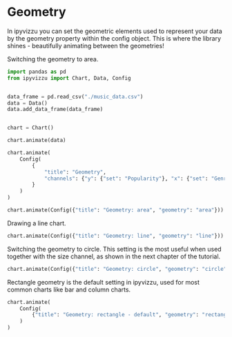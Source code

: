 # Geometry

In ipyvizzu you can set the geometric elements used to represent your data by
the geometry property within the config object. This is where the library
shines - beautifully animating between the geometries!

Switching the geometry to area.

```python
import pandas as pd
from ipyvizzu import Chart, Data, Config


data_frame = pd.read_csv("./music_data.csv")
data = Data()
data.add_data_frame(data_frame)


chart = Chart()

chart.animate(data)

chart.animate(
    Config(
        {
            "title": "Geometry",
            "channels": {"y": {"set": "Popularity"}, "x": {"set": "Genres"}},
        }
    )
)

chart.animate(Config({"title": "Geometry: area", "geometry": "area"}))
```

<div id="tutorial_01"></div>

Drawing a line chart.

```python
chart.animate(Config({"title": "Geometry: line", "geometry": "line"}))
```

<div id="tutorial_02"></div>

Switching the geometry to circle. This setting is the most useful when used
together with the size channel, as shown in the next chapter of the tutorial.

```python
chart.animate(Config({"title": "Geometry: circle", "geometry": "circle"}))
```

<div id="tutorial_03"></div>

Rectangle geometry is the default setting in ipyvizzu, used for most common
charts like bar and column charts.

```python
chart.animate(
    Config(
        {"title": "Geometry: rectangle - default", "geometry": "rectangle "}
    )
)
```

<div id="tutorial_04"></div>

<script src="./geometry.js"></script>
